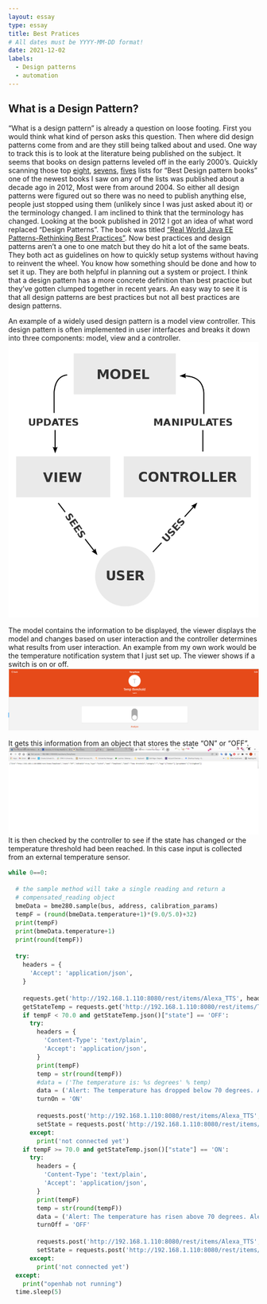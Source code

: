 ```yaml
---
layout: essay
type: essay
title: Best Pratices
# All dates must be YYYY-MM-DD format!
date: 2021-12-02
labels:
  - Design patterns
  - automation
---
```

## What is a Design Pattern?

“What is a design pattern” is already a question on loose footing. First you would think what kind of person asks this question. Then where did design patterns come from and are they still being talked about and used. One way to track this is to look at the literature being published on the subject. It seems that books on design patterns leveled off in the early 2000’s. Quickly scanning those top [eight](https://realtoughcandy.com/best-design-patterns-books/), [sevens](https://medium.com/javarevisited/7-best-books-to-learn-design-patterns-for-java-programmers-5627b93eefdb), [fives](https://www.journaldev.com/7229/best-design-patterns-book) lists for “Best Design pattern books” one of the newest books I saw on any of the lists was published about a decade ago in 2012, Most were from around 2004. So either all design patterns were figured out so there was no need to publish anything else, people just stopped using them (unlikely since I was just asked about it) or the terminology changed. I am inclined to think that the terminology has changed. Looking at the book published in 2012 I got an idea of what word replaced “Design Patterns”. The book was titled [“Real World Java EE Patterns-Rethinking Best Practices”](http://realworldpatterns.com/). Now best practices and design patterns aren’t a one to one match but they do hit a lot of the same beats. They both act as guidelines on how to quickly setup systems without having to reinvent the wheel. You know how something should be done and how to set it up. They are both helpful in planning out a system or project. I think that a design pattern has a more concrete definition than best practice but they’ve gotten clumped together in recent years. An easy way to see it is that all design patterns are best practices but not all best practices are design patterns.

An example of a widely used design pattern is a model view controller. This design pattern is often implemented in user interfaces and breaks it down into three components: model, view and a controller. <img class="ui small right floated" src="../images/MVC.PNG">

The model contains the information to be displayed, the viewer displays the model and changes based on user interaction and the controller determines what results from user interaction. An example from my own work would be the temperature notification system that I just set up. The viewer shows if a switch is on or off. <img class="ui medium right floated rounded image" src="../images/viewer DesignP.PNG">

It gets this information from an object that stores the state “ON” or “OFF”. <img class="ui medium right floated rounded image" src="../images/Model DesignP.PNG">
It is then checked by the controller to see if the state has changed or the temperature threshold had been reached. In this case input is collected from an external temperature sensor.

```py
while 0==0:

  # the sample method will take a single reading and return a
  # compensated_reading object
  bmeData = bme280.sample(bus, address, calibration_params)
  tempF = (round(bmeData.temperature+1)*(9.0/5.0)+32)
  print(tempF)
  print(bmeData.temperature+1)
  print(round(tempF))

  try:
    headers = {
      'Accept': 'application/json',
    }

    requests.get('http://192.168.1.110:8080/rest/items/Alexa_TTS', headers=headers)
    getStateTemp = requests.get('http://192.168.1.110:8080/rest/items/TempState', headers=headers)
    if tempF < 70.0 and getStateTemp.json()["state"] == 'OFF':
      try:
        headers = {
          'Content-Type': 'text/plain',
          'Accept': 'application/json',
        }
        print(tempF)
        temp = str(round(tempF))
        #data = ('The temperature is: %s degrees' % temp)
        data = ('Alert: The temperature has dropped below 70 degrees. Alert')
        turnOn = 'ON'

        requests.post('http://192.168.1.110:8080/rest/items/Alexa_TTS', headers=headers, data=data)
        setState = requests.post('http://192.168.1.110:8080/rest/items/TempState', headers=headers, data=turnOn)
      except:
        print('not connected yet')
    if tempF >= 70.0 and getStateTemp.json()["state"] == 'ON':
      try:
        headers = {
          'Content-Type': 'text/plain',
          'Accept': 'application/json',
        }
        print(tempF)
        temp = str(round(tempF))
        data = ('Alert: The temperature has risen above 70 degrees. Alert')
        turnOff = 'OFF'

        requests.post('http://192.168.1.110:8080/rest/items/Alexa_TTS', headers=headers, data=data)
        setState = requests.post('http://192.168.1.110:8080/rest/items/TempState', headers=headers, data=turnOff)
      except:
        print('not connected yet')
  except:
    print("openhab not running")
  time.sleep(5)
```
